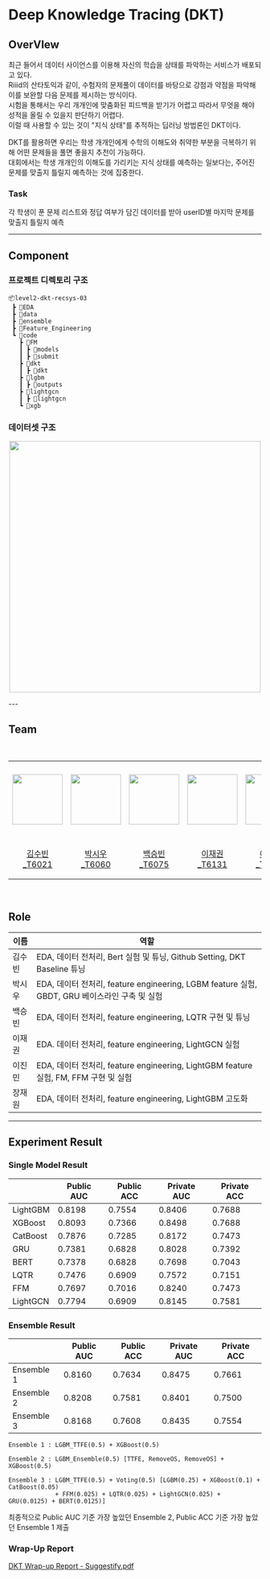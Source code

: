 # Deep Knowledge Tracing (DKT)

## OverVIew
최근 들어서 데이터 사이언스를 이용해 자신의 학습을 상태를 파악하는 서비스가 배포되고 있다.  
Riiid의 산타토익과 같이, 수험자의 문제풀이 데이터를 바탕으로 강점과 약점을 파악해 이를 보완할 다음 문제를 제시하는 방식이다.   
시험을 통해서는 우리 개개인에 맞춤화된 피드백을 받기가 어렵고 따라서 무엇을 해야 성적을 올릴 수 있을지 판단하기 어렵다.   
이럴 때 사용할 수 있는 것이 "지식 상태"를 추적하는 딥러닝 방법론인 DKT이다.  

DKT를 활용하면 우리는 학생 개개인에게 수학의 이해도와 취약한 부분을 극복하기 위해 어떤 문제들을 풀면 좋을지 추천이 가능하다.  
대회에서는 학생 개개인의 이해도를 가리키는 지식 상태를 예측하는 일보다는, 주어진 문제를 맞출지 틀릴지 예측하는 것에 집중한다.  

### Task
각 학생이 푼 문제 리스트와 정답 여부가 담긴 데이터를 받아 userID별 마지막 문제를 맞출지 틀릴지 예측

---

## Component

### 프로젝트 디렉토리 구조 
```
📦level2-dkt-recsys-03
 ┣ 📂EDA
 ┣ 📂data
 ┣ 📂ensemble
 ┣ 📂Feature_Engineering
 ┗ 📂code
   ┣ 📂FM
   ┃ ┣ 📂models
   ┃ ┣ 📂submit
   ┣ 📂dkt
   ┃ ┣ 📂dkt
   ┣ 📂lgbm
   ┃ ┣ 📂outputs
   ┣ 📂lightgcn
   ┃ ┣ 📂lightgcn
   ┗ 📂xgb
```
### 데이터셋 구조

<p align="center"><img src="https://github.com/boostcampaitech6/level2-dkt-recsys-03/assets/43164670/5c9b4041-c426-4ccf-aec0-c6ab664a02f1" width="500"/></p>
---

## Team
<br>
<table align="left">
  <tr height="155px">
    <td align="center" width="150px">
      <a href="https://github.com/ksb3966"><img src="https://github.com/ksb3966.png" width="100px;" alt=""/></a>
    </td>
    <td align="center" width="150px">
      <a href="https://github.com/SiwooPark00"><img src="https://github.com/SiwooPark00.png" width="100px;" alt=""/></a>
    </td>
    <td align="center" width="150px">
      <a href="https://github.com/arctic890"><img src="https://github.com/arctic890.png" width="100px;" alt=""/></a>
    </td>
    <td align="center" width="150px">
      <a href="https://github.com/JaeGwon-Lee"><img src="https://github.com/JaeGwon-Lee.png" width="100px;" alt=""/></a>
    </td>
    <td align="center" width="150px">
      <a href="https://github.com/jinmin111"><img src="https://github.com/jinmin111.png" width="100px;" alt=""/></a>
    </td>
    <td align="center" width="150px">
      <a href="https://github.com/chris3427"><img src="https://github.com/chris3427.png" width="100px;" alt=""/></a>
    </td>
  </tr>
  <tr height="80px">
    <td align="center" width="150px">
      <a href="https://github.com/ksb3966">김수빈_T6021</a>
    </td>
    <td align="center" width="150px">
      <a href="https://github.com/SiwooPark00">박시우_T6060</a>
    </td>
    <td align="center" width="150px">
      <a href="https://github.com/arctic890">백승빈_T6075</a>
    </td>
    <td align="center" width="150px">
      <a href="https://github.com/JaeGwon-Lee">이재권_T6131</a>
    </td>
    <td align="center" width="150px">
      <a href="https://github.com/jinmin111">이진민_T6139</a>
    </td>
    <td align="center" width="150px">
      <a href="https://github.com/chris3427">장재원_T6149</a>
    </td>
  </tr>
</table>
&nbsp;

## Role

| 이름 | 역할 |
| --- | --- |
| 김수빈 | EDA, 데이터 전처리, Bert 실험 및 튜닝, Github Setting, DKT Baseline 튜닝  |
| 박시우 | EDA, 데이터 전처리, feature engineering, LGBM feature 실험, GBDT, GRU 베이스라인 구축 및 실험 |
| 백승빈 | EDA, 데이터 전처리, feature engineering, LQTR 구현 및 튜닝 |
| 이재권 | EDA. 데이터 전처리, feature engineering, LightGCN 실험 |
| 이진민 | EDA, 데이터 전처리, feature engineering, LightGBM feature 실험, FM, FFM 구현 및 실험 |
| 장재원 | EDA, 데이터 전처리, feature engineering, LightGBM 고도화 |

---

## Experiment Result

### Single Model Result
|  | Public AUC | Public ACC | Private AUC | Private ACC |
| --- | --- | --- | --- | --- |
| LightGBM | 0.8198 | 0.7554 | 0.8406 | 0.7688 |
| XGBoost | 0.8093 | 0.7366 | 0.8498 | 0.7688 |
| CatBoost | 0.7876 | 0.7285 | 0.8172 | 0.7473 |
| GRU | 0.7381 | 0.6828 | 0.8028 | 0.7392 |
| BERT | 0.7378 | 0.6828 | 0.7698 | 0.7043 |
| LQTR | 0.7476 | 0.6909 | 0.7572 | 0.7151 |
| FFM | 0.7697 | 0.7016 | 0.8240 | 0.7473 |
| LightGCN | 0.7794 | 0.6909 | 0.8145 | 0.7581 |

### Ensemble Result
|  | Public AUC | Public ACC | Private AUC | Private ACC |
| --- | --- | --- | --- | --- |
| Ensemble 1 | 0.8160 | 0.7634 | 0.8475 | 0.7661 |
| Ensemble 2 | 0.8208 | 0.7581 | 0.8401 | 0.7500 |
| Ensemble 3 | 0.8168 | 0.7608 | 0.8435 | 0.7554 |

    Ensemble 1 : LGBM_TTFE(0.5) + XGBoost(0.5)
    
    Ensemble 2 : LGBM_Ensemble(0.5) [TTFE, RemoveOS, RemoveOS] + XGBoost(0.5)
    
    Ensemble 3 : LGBM_TTFE(0.5) + Voting(0.5) [LGBM(0.25) + XGBoost(0.1) + CatBoost(0.05) 
                 + FFM(0.025) + LQTR(0.025) + LightGCN(0.025) + GRU(0.0125) + BERT(0.0125)]

최종적으로 Public AUC 기준 가장 높았던 Ensemble 2, Public ACC 기준 가장 높았던 Ensemble 1 제출



### Wrap-Up Report
[DKT Wrap-up Report - Suggestify.pdf](./DKT.Wrap-up.Report.-.Suggestify.pdf)
